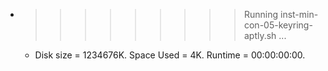 * >>>>>>>>> Running inst-min-con-05-keyring-aptly.sh ...
  * Disk size = 1234676K. Space Used = 4K. Runtime = 00:00:00:00.
